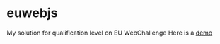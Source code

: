 # euwebjs
My solution for qualification level on EU WebChallenge
Here is a [demo](http://bdev.it/projects/eujs1/)